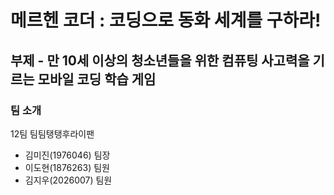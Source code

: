 # 메르헨 코더 : 코딩으로 동화 세계를 구하라!
## 부제 - 만 10세 이상의 청소년들을 위한 컴퓨팅 사고력을 기르는 모바일 코딩 학습 게임
### 팀 소개
12팀 팀팀탱탱후라이팬
- 김미진(1976046) 팀장
- 이도현(1876263) 팀원
- 김지우(2026007) 팀원
